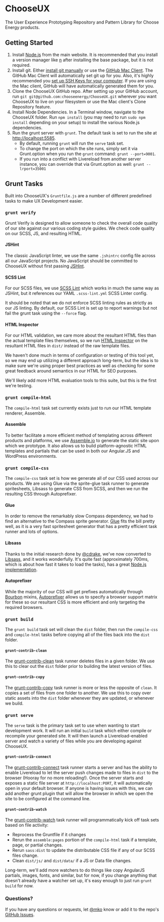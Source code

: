 # ChooseUX

The User Experience Prototyping Repository and Pattern Library for Choose Energy products.

## Getting Started

1. Install [Node.js](http://nodejs.org/) from the main website. It is recommended that you install a version manager like [n](https://npmjs.org/package/n) after installing the base package, but it is not required.
2. Install git. Either [install git manually](http://git-scm.com/) or use the [GitHub Mac Client](https://mac.github.com). The GitHub Mac Client will automatically set git up for you. Also, it's highly recommended you [set up SSH Keys for your computer](https://help.github.com/articles/generating-ssh-keys/). If you are using the Mac client, GitHub will have automatically generated them for you.
3. Clone the ChooseUX GitHub repo. After setting up your GitHub account, run `git git@github.com:chooseenergy/ChooseUX.git` wherever you want ChooseUX to live on your filesystem or use the Mac client's Clone Repository feature.
4. Install Node Dependencies. In a Terminal window, navigate to the ChooseUX folder. Run `npm install` (you may need to run `sudo npm install` depending on your setup) to install the various Node.js dependencies.
5. Run the grunt server with `grunt`. The default task is set to run the site at [http://localhost:5585](http://localhost:5585).
    - By default, running `grunt` will run the `serve` task set.
    - To change the port on which the site runs, simply set it via Grunt.option when you run the `grunt` command: `grunt --port=9001`.
    - If you run into a conflict with Livereload from another server instance, you can override that via Grunt.option as well: `grunt --lrport=35001`

## Grunt Tasks

Built into ChooseUX's `Gruntfile.js` are a number of different predefined tasks to make UX Development easier.

### `grunt verify`

Grunt Verify is designed to allow someone to check the overall code quality of our site against our various coding style guides. We check code quality on our SCSS, JS, and resulting HTML.

#### JSHint

The classic JavaScript linter, we use the same `.jshintrc` config file across all our JavaScript projects. No JavaScript should be committed to ChooseUX without first passing [JSHint](http://jshint.com/).

#### SCSS Lint

For our SCSS files, we use [SCSS Lint](https://github.com/brigade/scss-lint) which works in much the same way as JSHint, but it references our YAML `.scss-lint.yml` SCSS Linter config.

It should be noted that we do not enforce SCSS linting rules as strictly as our JS linting. By default, our SCSS Lint is set up to report warnings but not fail the grunt task using the `--force` flag.

#### HTML Inspector

For our HTML validation, we care more about the resultant HTML files than the actual template files themselves, so we run [HTML Inspector](https://github.com/philipwalton/html-inspector) on the resultant HTML files in `dist/` instead of the raw template files.

We haven't done much in terms of configuration or testing of this tool yet, so we may end up utilizing a different approach long-term, but the idea is to make sure we're using proper best practices as well as checking for some great feedback around semantics in our HTML for SEO purposes.

We'll likely add more HTML evaluation tools to this suite, but this is the first we're testing.

### `grunt compile-html`

The `compile-html` task set currently exists just to run our HTML template renderer, Assemble.

#### Assemble

To better facilitate a more efficient method of templating across different products and platforms, we use [Assemble.io](http://assemble.io) to generate the static site upon which we prototype. It also allows us to build platform-agnostic HTML templates and partials that can be used in both our Angular.JS and WordPress environments.

### `grunt compile-css`

The `compile-css` task set is how we generate all of our CSS used across our products. We are using Glue via the sprite-glue task runner to generate spritesheets, Libsass to generate CSS from SCSS, and then we run the resulting CSS through Autoprefixer.

#### Glue

In order to remove the remarkably slow Compass dependency, we had to find an alternative to the Compass sprite generator. [Glue](http://glue.readthedocs.org) fits the bill pretty well, as it is a very fast spritesheet generator that has a pretty efficient task runner and lots of options.

#### Libsass

Thanks to the initial research done by [@cdrake](http://github.com/cdrake), we've now converted to [Libsass](http://libsass.org), and it works wonderfully. It's quite fast (approximately 700ms, which is about how fast it takes to load the tasks), has a great [Node.js implementation](https://github.com/sass/node-sass).

#### Autoprefixer

While the majority of our CSS will get prefixes automatically through [Bourbon](http://bourbon.io) mixins, [Autoprefixer](https://github.com/postcss/autoprefixer) allows us to specify a browser support matrix for these so our resultant CSS is more efficient and only targeting the required browsers.

### `grunt build`

The `grunt build` task set will clean the `dist` folder, then run the `compile-css` and `compile-html` tasks before copying all of the files back into the `dist` folder.

#### `grunt-contrib-clean`

The [grunt-contrib-clean](https://github.com/gruntjs/grunt-contrib-clean) task runner deletes files in a given folder. We use this to clear out the `dist` folder prior to building the latest version of files.

#### `grunt-contrib-copy`

The [grunt-contrib-copy](https://github.com/gruntjs/grunt-contrib-copy) task runner is more or less the opposite of `clean`. It copies a set of files from one folder to another. We use this to copy over static assets into the `dist` folder whenever they are updated, or whenever we build.

### `grunt serve`

The `serve` task is the primary task set to use when wanting to start development work. It will run an initial `build` task which either compile or recompile your generated site. It will then launch a Livereload-enabled server and watch a variety of files while you are developing against ChooseUX.

#### `grunt-contrib-connect`

The [grunt-contrib-connect](https://github.com/gruntjs/grunt-contrib-connect) task runner starts a server and has the ability to enable Livereload to let the server push changes made to files in `dist` to the browser (Hooray for no more reloading!). Once the server starts and exposes a static file server at `http://localhost:PORT`, it will automatically open in your default browser. If anyone is having issues with this, we can add another grunt plugin that will allow the browser in which we open the site to be configured at the command line.

#### `grunt-contrib-watch`

The [grunt-contrib-watch](https://github.com/gruntjs/grunt-contrib-watch) task runner will programmatically kick off task sets based on file activity:

- Reprocess the Gruntfile if it changes
- Rerun the `assemble:pages` portion of the `compile-html` task if a template, page, or partial changes.
- Rerun `sass:dist` to update the distributable CSS file if any of our SCSS files change.
- Clean `dist/js/` and `dist/data/` if a JS or Data file changes.

Long-term, we'll add more watchers to do things like copy AngularJS partials, images, fonts, and similar, but for now, if you change anything that doesn't already have a watcher set up, it's easy enough to just run `grunt build` for now.


### Questions?

If you have any questions or requests, let [@mko](https://github.com/mko) know or add it to the repo's [GitHub Issues](https://github.com/chooseenergy/ChooseUX/issues).
